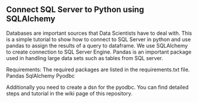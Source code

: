 Connect SQL Server to Python using SQLAlchemy
----------------

Databases are important sources that Data Scientists have to deal with.
This is a simple tutorial to show how to connect to SQL Server in python and use pandas to assign the results of
a query to dataframe.
We use SQLAlchemy to create connection to SQL Server Engine.
Pandas is an important package used in handling large data sets such as tables from SQL server.


Requirements:
The required packages are listed in the requirements.txt file.
Pandas
SqlAlchemy
Pyodbc

Additionally you need to create a dsn for the pyodbc.
You can find detailed steps and tutorial in the wiki page of this repository.
